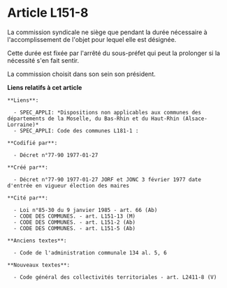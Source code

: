 # Article L151-8

La commission syndicale ne siège que pendant la durée nécessaire à l'accomplissement de l'objet pour lequel elle est
désignée. 

Cette durée est fixée par l'arrêté du sous-préfet qui peut la prolonger si la nécessité s'en fait sentir. 

La commission choisit dans son sein son président.

**Liens relatifs à cet article**

	**Liens**:

	  - SPEC_APPLI: *Dispositions non applicables aux communes des départements de la Moselle, du Bas-Rhin et du Haut-Rhin (Alsace-Lorraine)*
	  - SPEC_APPLI: Code des communes L181-1 :

	**Codifié par**:

	  - Décret n°77-90 1977-01-27

	**Créé par**:

	  - Décret n°77-90 1977-01-27 JORF et JONC 3 février 1977 date d'entrée en vigueur élection des maires

	**Cité par**:

	  - Loi n°85-30 du 9 janvier 1985 - art. 66 (Ab)
	  - CODE DES COMMUNES. - art. L151-13 (M)
	  - CODE DES COMMUNES. - art. L151-2 (Ab)
	  - CODE DES COMMUNES. - art. L151-5 (Ab)

	**Anciens textes**:

	  - Code de l'administration communale 134 al. 5, 6

	**Nouveaux textes**:

	  - Code général des collectivités territoriales - art. L2411-8 (V)
